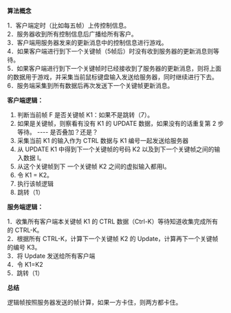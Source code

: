 
**算法概念**

1．客户端定时（比如每五帧）上传控制信息。  
2．服务器收到所有控制信息后广播给所有客户。  
3．客户端用服务器发来的更新消息中的控制信息进行游戏。  
4．如果客户端进行到下一个关键帧（5帧后）时没有收到服务器的更新消息则等待。  
5．如果客户端进行到下一个关键帧时已经接收到了服务器的更新消息，则将上面的数据用于游戏，并采集当前鼠标键盘输入发送给服务器，同时继续进行下去。  
6．服务端采集到所有数据后再次发送下一个关键帧更新消息。



**客户端逻辑：**

1. 判断当前帧 F 是否关键帧 K1：如果不是跳转（7）。
2. 如果是关键帧，则察看有没有 K1 的 UPDATE 数据，如果没有的话重复第 2 步等待。 ---- 是否叠加？还是？
3. 采集当前 K1 的输入作为 CTRL 数据与 K1 编号一起发送给服务器
4. 从 UPDATE K1 中得到下一个关键帧的号码 K2 以及到下一个关键帧之间的输入数据 I。
5. 从这个关键帧到下 一个关键帧 K2 之间的虚拟输入都用I。
6. 令 K1 = K2。
7. 执行该帧逻辑
8. 跳转（1）

**服务端逻辑：**

1．收集所有客户端本关键帧 K1 的 CTRL 数据（Ctrl-K）等待知道收集完成所有的 CTRL-K。  
2．根据所有 CTRL-K，计算下一个关键帧 K2 的 Update，计算再下一个关键帧的编号 K3。  
3．将 Update 发送给所有客户端  
4．令 K1=K2  
5．跳转（1）

**总结**

逻辑帧按照服务器发送的帧计算，如果一方卡住，则两方都卡住。

